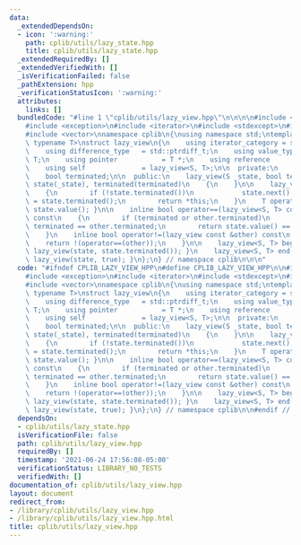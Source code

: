 ```yaml
---
data:
  _extendedDependsOn:
  - icon: ':warning:'
    path: cplib/utils/lazy_state.hpp
    title: cplib/utils/lazy_state.hpp
  _extendedRequiredBy: []
  _extendedVerifiedWith: []
  _isVerificationFailed: false
  _pathExtension: hpp
  _verificationStatusIcon: ':warning:'
  attributes:
    links: []
  bundledCode: "#line 1 \"cplib/utils/lazy_view.hpp\"\n\n\n\n#include <cplib/utils/lazy_state>\n\
    #include <exception>\n#include <iterator>\n#include <stdexcept>\n#include <type_traits>\n\
    #include <vector>\nnamespace cplib\n{\nusing namespace std;\ntemplate <class S,\
    \ typename T>\nstruct lazy_view\n{\n    using iterator_category = std::forward_iterator_tag;\n\
    \    using difference_type   = std::ptrdiff_t;\n    using value_type        =\
    \ T;\n    using pointer           = T *;\n    using reference         = T &;\n\
    \    using self              = lazy_view<S, T>;\n\n  private:\n    S    state;\n\
    \    bool terminated;\n\n  public:\n    lazy_view(S _state, bool terminated) :\
    \ state(_state), terminated(terminated)\n    {\n    }\n\n    lazy_view &operator++()\n\
    \    {\n        if (!state.terminated())\n            state.next();\n        terminated\
    \ = state.terminated();\n        return *this;\n    }\n    T operator*() { return\
    \ state.value(); }\n\n    inline bool operator==(lazy_view<S, T> const &other)\
    \ const\n    {\n        if (terminated or other.terminated)\n            return\
    \ terminated == other.terminated;\n        return state.value() == other.state.value();\n\
    \    }\n    inline bool operator!=(lazy_view const &other) const\n    {\n    \
    \    return !(operator==(other));\n    }\n\n    lazy_view<S, T> begin() { return\
    \ lazy_view(state, state.terminated()); }\n    lazy_view<S, T> end() { return\
    \ lazy_view(state, true); }\n};\n} // namespace cplib\n\n\n"
  code: "#ifndef CPLIB_LAZY_VIEW_HPP\n#define CPLIB_LAZY_VIEW_HPP\n\n#include <cplib/utils/lazy_state>\n\
    #include <exception>\n#include <iterator>\n#include <stdexcept>\n#include <type_traits>\n\
    #include <vector>\nnamespace cplib\n{\nusing namespace std;\ntemplate <class S,\
    \ typename T>\nstruct lazy_view\n{\n    using iterator_category = std::forward_iterator_tag;\n\
    \    using difference_type   = std::ptrdiff_t;\n    using value_type        =\
    \ T;\n    using pointer           = T *;\n    using reference         = T &;\n\
    \    using self              = lazy_view<S, T>;\n\n  private:\n    S    state;\n\
    \    bool terminated;\n\n  public:\n    lazy_view(S _state, bool terminated) :\
    \ state(_state), terminated(terminated)\n    {\n    }\n\n    lazy_view &operator++()\n\
    \    {\n        if (!state.terminated())\n            state.next();\n        terminated\
    \ = state.terminated();\n        return *this;\n    }\n    T operator*() { return\
    \ state.value(); }\n\n    inline bool operator==(lazy_view<S, T> const &other)\
    \ const\n    {\n        if (terminated or other.terminated)\n            return\
    \ terminated == other.terminated;\n        return state.value() == other.state.value();\n\
    \    }\n    inline bool operator!=(lazy_view const &other) const\n    {\n    \
    \    return !(operator==(other));\n    }\n\n    lazy_view<S, T> begin() { return\
    \ lazy_view(state, state.terminated()); }\n    lazy_view<S, T> end() { return\
    \ lazy_view(state, true); }\n};\n} // namespace cplib\n\n#endif // CPLIB_LAZY_VIEW_HPP\n"
  dependsOn:
  - cplib/utils/lazy_state.hpp
  isVerificationFile: false
  path: cplib/utils/lazy_view.hpp
  requiredBy: []
  timestamp: '2021-06-24 17:56:08-05:00'
  verificationStatus: LIBRARY_NO_TESTS
  verifiedWith: []
documentation_of: cplib/utils/lazy_view.hpp
layout: document
redirect_from:
- /library/cplib/utils/lazy_view.hpp
- /library/cplib/utils/lazy_view.hpp.html
title: cplib/utils/lazy_view.hpp
---
```

